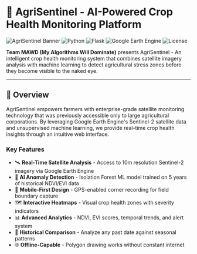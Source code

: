 # 🌾 AgriSentinel - AI-Powered Crop Health Monitoring Platform

![AgriSentinel Banner](https://img.shields.io/badge/AgriSentinel-Crop%20Health%20AI-28a745?style=for-the-badge&logo=leaflet)
![Python](https://img.shields.io/badge/Python-3.8+-3776AB?style=flat&logo=python&logoColor=white)
![Flask](https://img.shields.io/badge/Flask-3.0-000000?style=flat&logo=flask&logoColor=white)
![Google Earth Engine](https://img.shields.io/badge/Google%20Earth%20Engine-Enabled-4285F4?style=flat&logo=google-earth&logoColor=white)
![License](https://img.shields.io/badge/License-MIT-green.svg)

**Team MAWD (My Algorithms Will Dominate)** presents AgriSentinel - An intelligent crop health monitoring system that combines satellite imagery analysis with machine learning to detect agricultural stress zones before they become visible to the naked eye.

---

## 🎯 Overview

AgriSentinel empowers farmers with enterprise-grade satellite monitoring technology that was previously accessible only to large agricultural corporations. By leveraging Google Earth Engine's Sentinel-2 satellite data and unsupervised machine learning, we provide real-time crop health insights through an intuitive web interface.

### Key Features

- 🛰️ **Real-Time Satellite Analysis** - Access to 10m resolution Sentinel-2 imagery via Google Earth Engine
- 🤖 **AI Anomaly Detection** - Isolation Forest ML model trained on 5 years of historical NDVI/EVI data
- 📱 **Mobile-First Design** - GPS-enabled corner recording for field boundary capture
- 🗺️ **Interactive Heatmaps** - Visual crop health zones with severity indicators
- 📊 **Advanced Analytics** - NDVI, EVI scores, temporal trends, and alert system
- 📅 **Historical Comparison** - Analyze any past date against seasonal patterns
- 🌐 **Offline-Capable** - Polygon drawing works without constant internet
